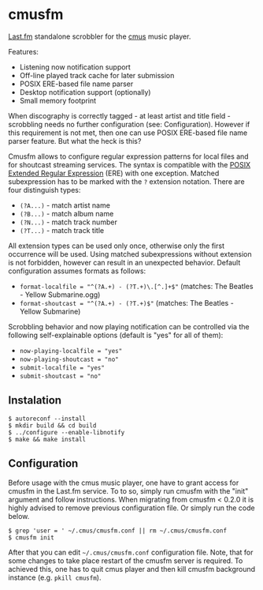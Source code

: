 cmusfm
======

[Last.fm](http://www.last.fm/) standalone scrobbler for the [cmus](https://cmus.github.io/) music
player.

Features:

* Listening now notification support
* Off-line played track cache for later submission
* POSIX ERE-based file name parser
* Desktop notification support (optionally)
* Small memory footprint

When discography is correctly tagged - at least artist and title field - scrobbling needs no
further configuration (see: Configuration). However if this requirement is not met, then one can
use POSIX ERE-based file name parser feature. But what the heck is this?

Cmusfm allows to configure regular expression patterns for local files and for shoutcast streaming
services. The syntax is compatible with the [POSIX Extended Regular
Expression](http://en.wikipedia.org/wiki/Regular_expression#Standards) (ERE) with one exception.
Matched subexpression has to be marked with the `?` extension notation. There are four distinguish
types:

* `(?A...)` - match artist name
* `(?B...)` - match album name
* `(?N...)` - match track number
* `(?T...)` - match track title

All extension types can be used only once, otherwise only the first occurrence will be used. Using
matched subexpressions without extension is not forbidden, however can result in an unexpected
behavior. Default configuration assumes formats as follows:

* `format-localfile = "^(?A.+) - (?T.+)\.[^.]+$"` (matches: The Beatles - Yellow Submarine.ogg)
* `format-shoutcast = "^(?A.+) - (?T.+)$"` (matches: The Beatles - Yellow Submarine)

Scrobbling behavior and now playing notification can be controlled via the following
self-explainable options (default is "yes" for all of them):

* `now-playing-localfile = "yes"`
* `now-playing-shoutcast = "no"`
* `submit-localfile = "yes"`
* `submit-shoutcast = "no"`


Instalation
-----------

	$ autoreconf --install
	$ mkdir build && cd build
	$ ../configure --enable-libnotify
	$ make && make install


Configuration
-------------

Before usage with the cmus music player, one have to grant access for cmusfm in the Last.fm
service. To to so, simply run cmusfm with the "init" argument and follow instructions. When
migrating from cmusfm < 0.2.0 it is highly advised to remove previous configuration file. Or
simply run the code below.

	$ grep 'user = ' ~/.cmus/cmusfm.conf || rm ~/.cmus/cmusfm.conf
	$ cmusfm init

After that you can edit `~/.cmus/cmusfm.conf` configuration file. Note, that for some changes
to take place restart of the cmusfm server is required. To achieved this, one has to quit cmus
player and then kill cmusfm background instance (e.g. `pkill cmusfm`).
